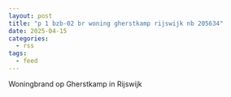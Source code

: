 ```yaml
---
layout: post
title: "p 1 bzb-02 br woning gherstkamp rijswijk nb 205634"
date: 2025-04-15
categories: 
  - rss
tags: 
  - feed
---
```


Woningbrand op Gherstkamp in Rijswijk
